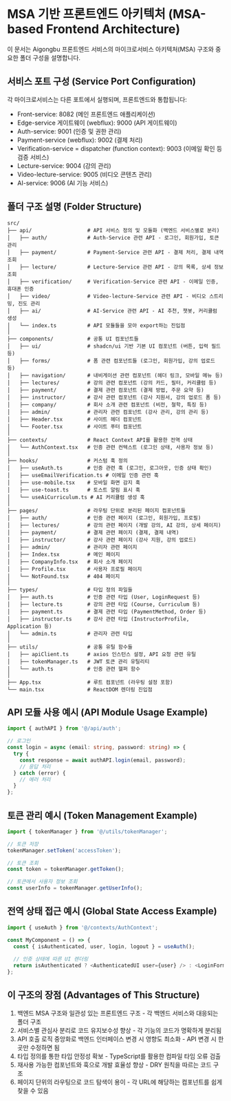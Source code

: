 
# MSA 기반 프론트엔드 아키텍처 (MSA-based Frontend Architecture)

이 문서는 Aigongbu 프론트엔드 서비스의 마이크로서비스 아키텍처(MSA) 구조와 중요한 폴더 구성을 설명합니다.

## 서비스 포트 구성 (Service Port Configuration)
각 마이크로서비스는 다른 포트에서 실행되며, 프론트엔드와 통합됩니다:

- Front-service: 8082 (메인 프론트엔드 애플리케이션)
- Edge-service 게이트웨이 (webflux): 9000 (API 게이트웨이)
- Auth-service: 9001 (인증 및 권한 관리)
- Payment-service (webflux): 9002 (결제 처리)
- Verification-service = dispatcher (function context): 9003 (이메일 확인 등 검증 서비스)
- Lecture-service: 9004 (강의 관리)
- Video-lecture-service: 9005 (비디오 콘텐츠 관리)
- AI-service: 9006 (AI 기능 서비스)

## 폴더 구조 설명 (Folder Structure)

```
src/
├── api/                  # API 서비스 정의 및 모듈화 (백엔드 서비스별로 분리)
│   ├── auth/             # Auth-Service 관련 API - 로그인, 회원가입, 토큰 관리
│   ├── payment/          # Payment-Service 관련 API - 결제 처리, 결제 내역 조회
│   ├── lecture/          # Lecture-Service 관련 API - 강의 목록, 상세 정보 조회
│   ├── verification/     # Verification-Service 관련 API - 이메일 인증, 휴대폰 인증
│   ├── video/            # Video-lecture-Service 관련 API - 비디오 스트리밍, 진도 관리
│   ├── ai/               # AI-Service 관련 API - AI 추천, 챗봇, 커리큘럼 생성
│   └── index.ts          # API 모듈들을 모아 export하는 진입점
│
├── components/           # 공통 UI 컴포넌트들
│   ├── ui/               # shadcn/ui 기반 기본 UI 컴포넌트 (버튼, 입력 필드 등)
│   ├── forms/            # 폼 관련 컴포넌트들 (로그인, 회원가입, 강의 업로드 등)
│   ├── navigation/       # 내비게이션 관련 컴포넌트 (헤더 링크, 모바일 메뉴 등)
│   ├── lectures/         # 강의 관련 컴포넌트 (강의 카드, 필터, 커리큘럼 등)
│   ├── payment/          # 결제 관련 컴포넌트 (결제 방법, 주문 요약 등)
│   ├── instructor/       # 강사 관련 컴포넌트 (강사 지원서, 강의 업로드 폼 등)
│   ├── company/          # 회사 소개 관련 컴포넌트 (비전, 철학, 특징 등)
│   ├── admin/            # 관리자 관련 컴포넌트 (강사 관리, 강의 관리 등)
│   ├── Header.tsx        # 사이트 헤더 컴포넌트
│   └── Footer.tsx        # 사이트 푸터 컴포넌트
│
├── contexts/             # React Context API를 활용한 전역 상태
│   └── AuthContext.tsx   # 인증 관련 컨텍스트 (로그인 상태, 사용자 정보 등)
│
├── hooks/                # 커스텀 훅 정의
│   ├── useAuth.ts        # 인증 관련 훅 (로그인, 로그아웃, 인증 상태 확인)
│   ├── useEmailVerification.ts # 이메일 인증 관련 훅
│   ├── use-mobile.tsx    # 모바일 화면 감지 훅
│   ├── use-toast.ts      # 토스트 알림 표시 훅
│   └── useAiCurriculum.ts # AI 커리큘럼 생성 훅
│
├── pages/                # 라우팅 단위로 분리된 페이지 컴포넌트들
│   ├── auth/             # 인증 관련 페이지 (로그인, 회원가입, 프로필)
│   ├── lectures/         # 강의 관련 페이지 (개발 강의, AI 강의, 상세 페이지)
│   ├── payment/          # 결제 관련 페이지 (결제, 결제 내역)
│   ├── instructor/       # 강사 관련 페이지 (강사 지원, 강의 업로드)
│   ├── admin/            # 관리자 관련 페이지
│   ├── Index.tsx         # 메인 페이지
│   ├── CompanyInfo.tsx   # 회사 소개 페이지
│   ├── Profile.tsx       # 사용자 프로필 페이지
│   └── NotFound.tsx      # 404 페이지
│
├── types/                # 타입 정의 파일들
│   ├── auth.ts           # 인증 관련 타입 (User, LoginRequest 등)
│   ├── lecture.ts        # 강의 관련 타입 (Course, Curriculum 등)
│   ├── payment.ts        # 결제 관련 타입 (PaymentMethod, Order 등)
│   ├── instructor.ts     # 강사 관련 타입 (InstructorProfile, Application 등)
│   └── admin.ts          # 관리자 관련 타입
│
├── utils/                # 공통 유틸 함수들
│   ├── apiClient.ts      # axios 인스턴스 설정, API 요청 관련 유틸
│   ├── tokenManager.ts   # JWT 토큰 관리 유틸리티
│   └── auth.ts           # 인증 관련 헬퍼 함수
│
├── App.tsx               # 루트 컴포넌트 (라우팅 설정 포함)
└── main.tsx              # ReactDOM 렌더링 진입점
```

## API 모듈 사용 예시 (API Module Usage Example)

```typescript
import { authAPI } from '@/api/auth';

// 로그인
const login = async (email: string, password: string) => {
  try {
    const response = await authAPI.login(email, password);
    // 응답 처리
  } catch (error) {
    // 에러 처리
  }
};
```

## 토큰 관리 예시 (Token Management Example)

```typescript
import { tokenManager } from '@/utils/tokenManager';

// 토큰 저장
tokenManager.setToken('accessToken');

// 토큰 조회
const token = tokenManager.getToken();

// 토큰에서 사용자 정보 조회
const userInfo = tokenManager.getUserInfo();
```

## 전역 상태 접근 예시 (Global State Access Example)

```typescript
import { useAuth } from '@/contexts/AuthContext';

const MyComponent = () => {
  const { isAuthenticated, user, login, logout } = useAuth();
  
  // 인증 상태에 따른 UI 렌더링
  return isAuthenticated ? <AuthenticatedUI user={user} /> : <LoginForm onLogin={login} />;
};
```

## 이 구조의 장점 (Advantages of This Structure)

1. 백엔드 MSA 구조와 일관성 있는 프론트엔드 구조 - 각 백엔드 서비스와 대응되는 폴더 구조
2. 서비스별 관심사 분리로 코드 유지보수성 향상 - 각 기능의 코드가 명확하게 분리됨
3. API 호출 로직 중앙화로 백엔드 인터페이스 변경 시 영향도 최소화 - API 변경 시 한 곳만 수정하면 됨
4. 타입 정의를 통한 타입 안정성 확보 - TypeScript를 활용한 컴파일 타임 오류 검출
5. 재사용 가능한 컴포넌트와 훅으로 개발 효율성 향상 - DRY 원칙을 따르는 코드 구조
6. 페이지 단위의 라우팅으로 코드 탐색이 용이 - 각 URL에 해당하는 컴포넌트를 쉽게 찾을 수 있음
